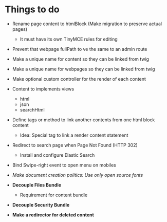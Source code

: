 Things to do
============

+ Rename page content to htmlBlock (Make migration to preserve actual pages)
    - It must have its own TinyMCE rules for editing
+ Prevent that webpage fullPath to ve the same to an admin route

+ Make a unique name for content so they can be linked from twig
+ Make a unique name for webpages so they can be linked from twig
+ Make optional custom controller for the render of each content
+ Content to implements views
    - html
    - json
    - searchHtml

+ Define tags or method to link another contents from one html block content
    - Idea: Special tag to link a render content statement

+ Redirect to search page when Page Not Found (HTTP 302)
    - Install and configure Elastic Search
+ Bind Swipe-right event to open menu on mobiles
+ *Make document creation politics: Use only open source fonts*

+ **Decouple Files Bundle**
    - Requirement for content bundle
+ **Decouple Security Bundle**
+ **Make a redirector for deleted content**